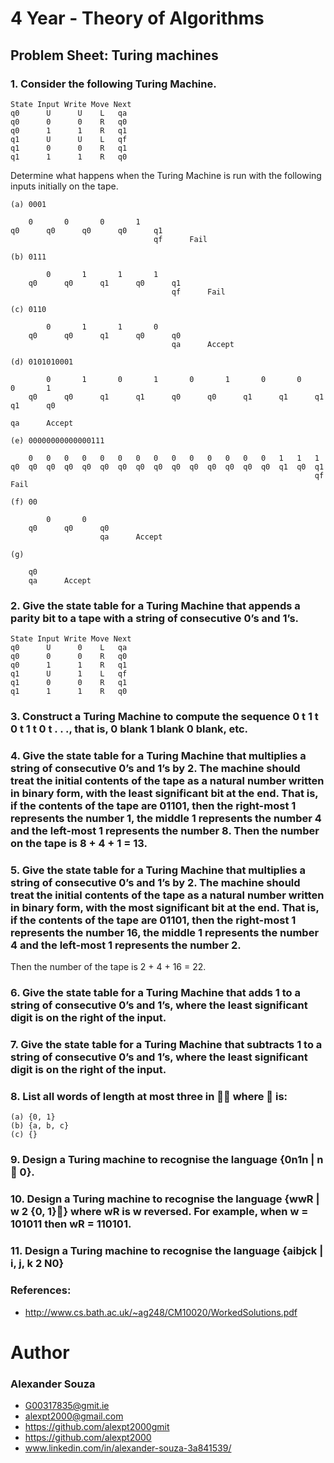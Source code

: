 # 4 Year - Theory of Algorithms


## Problem Sheet: Turing machines
### 1. Consider the following Turing Machine.
```
State Input Write Move Next
q0      U      U    L   qa
q0      0      0    R   q0
q0      1      1    R   q1
q1      U      U    L   qf
q1      0      0    R   q1
q1      1      1    R   q0
```
Determine what happens when the Turing Machine is run with the following inputs initially on the tape.

```
(a) 0001

    0       0       0       1
q0      q0      q0      q0      q1
                                qf      Fail
```
```
(b) 0111

        0       1       1       1
    q0      q0      q1      q0      q1
                                    qf      Fail        
```
```
(c) 0110

        0       1       1       0
    q0      q0      q1      q0      q0
                                    qa      Accept        
```
```
(d) 0101010001

        0       1       0       1       0       1       0       0       0       1
    q0      q0      q1      q1      q0      q0      q1      q1      q1      q1      q0
                                                                                    qa      Accept
```
```
(e) 00000000000000111

    0   0   0   0   0   0   0   0   0   0   0   0   0   0   1   1   1
q0  q0  q0  q0  q0  q0  q0  q0  q0  q0  q0  q0  q0  q0  q0  q1  q0  q1
                                                                    qf      Fail    
```
```
(f) 00

        0       0
    q0      q0      q0
                    qa      Accept
```
```
(g)

    q0
    qa      Accept

```

### 2. Give the state table for a Turing Machine that appends a parity bit to a tape with a string of consecutive 0’s and 1’s.

```
State Input Write Move Next
q0      U      0    L   qa
q0      0      0    R   q0
q0      1      1    R   q1
q1      U      1    L   qf
q1      0      0    R   q1
q1      1      1    R   q0
```

### 3. Construct a Turing Machine to compute the sequence 0 t 1 t 0 t 1 t 0 t . . ., that is, 0 blank 1 blank 0 blank, etc.


### 4. Give the state table for a Turing Machine that multiplies a string of consecutive 0’s and 1’s by 2. The machine should treat the initial contents of the tape as a natural number written in binary form, with the least significant bit at the end. That is, if the contents of the tape are 01101, then the right-most 1 represents the number 1, the middle 1 represents the number 4 and the left-most 1 represents the number 8. Then the number on the tape is 8 + 4 + 1 = 13.

### 5. Give the state table for a Turing Machine that multiplies a string of consecutive 0’s and 1’s by 2. The machine should treat the initial contents of the tape as a natural number written in binary form, with the most significant bit at the end. That is, if the contents of the tape are 01101, then the right-most 1 represents the number 16, the middle 1 represents the number 4 and the left-most 1 represents the number 2.
Then the number of the tape is 2 + 4 + 16 = 22.

### 6. Give the state table for a Turing Machine that adds 1 to a string of consecutive 0’s and 1’s, where the least significant digit is on the right of the input.

### 7. Give the state table for a Turing Machine that subtracts 1 to a string of consecutive 0’s and 1’s, where the least significant digit is on the right of the input.


### 8. List all words of length at most three in  where  is:
```
(a) {0, 1}
(b) {a, b, c}
(c) {}
```

### 9. Design a Turing machine to recognise the language {0n1n | n  0}.

### 10. Design a Turing machine to recognise the language {wwR | w 2 {0, 1}} where wR is w reversed. For example, when w = 101011 then wR = 110101.

### 11. Design a Turing machine to recognise the language {aibjck | i, j, k 2 N0}




### References: 
- http://www.cs.bath.ac.uk/~ag248/CM10020/WorkedSolutions.pdf 


# Author

### Alexander Souza
- G00317835@gmit.ie
- alexpt2000@gmail.com
- https://github.com/alexpt2000gmit
- https://github.com/alexpt2000
- www.linkedin.com/in/alexander-souza-3a841539/